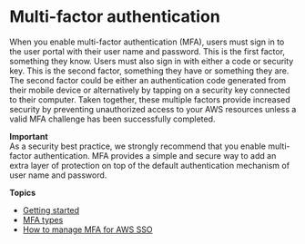 # Multi\-factor authentication<a name="enable-mfa"></a>

When you enable multi\-factor authentication \(MFA\), users must sign in to the user portal with their user name and password\. This is the first factor, something they know\. Users must also sign in with either a code or security key\. This is the second factor, something they have or something they are\. The second factor could be either an authentication code generated from their mobile device or alternatively by tapping on a security key connected to their computer\. Taken together, these multiple factors provide increased security by preventing unauthorized access to your AWS resources unless a valid MFA challenge has been successfully completed\.

**Important**  
As a security best practice, we strongly recommend that you enable multi\-factor authentication\. MFA provides a simple and secure way to add an extra layer of protection on top of the default authentication mechanism of user name and password\. 

**Topics**
+ [Getting started](mfa-getting-started.md)
+ [MFA types](mfa-types.md)
+ [How to manage MFA for AWS SSO](mfa-how-to.md)